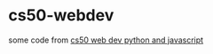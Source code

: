 # cs50-webdev

some code from [cs50 web dev python and javascript]( https://www.youtube.com/playlist?list=PLhQjrBD2T380xvFSUmToMMzERZ3qB5Ueu)
